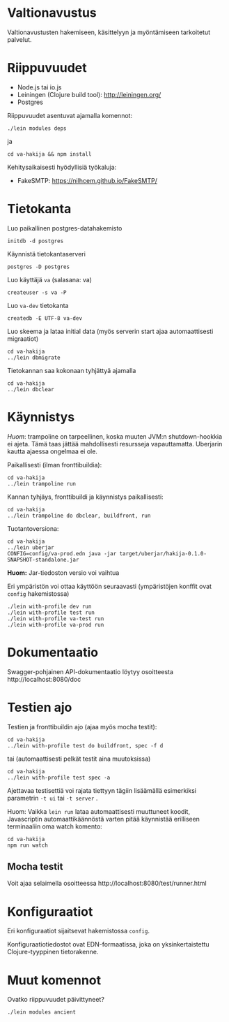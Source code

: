 # Valtionavustus

Valtionavustusten hakemiseen, käsittelyyn ja myöntämiseen tarkoitetut palvelut.

# Riippuvuudet

* Node.js tai io.js
* Leiningen (Clojure build tool): http://leiningen.org/
* Postgres

Riippuvuudet asentuvat ajamalla komennot:

    ./lein modules deps

ja

    cd va-hakija && npm install

Kehitysaikaisesti hyödyllisiä työkaluja:

* FakeSMTP: https://nilhcem.github.io/FakeSMTP/

# Tietokanta

Luo paikallinen postgres-datahakemisto

    initdb -d postgres

Käynnistä tietokantaserveri

    postgres -D postgres

Luo käyttäjä ```va``` (salasana: va)

    createuser -s va -P

Luo ```va-dev``` tietokanta

    createdb -E UTF-8 va-dev

Luo skeema ja lataa initial data (myös serverin start ajaa automaattisesti migraatiot)

    cd va-hakija
    ../lein dbmigrate

Tietokannan saa kokonaan tyhjättyä ajamalla

    cd va-hakija
    ../lein dbclear

# Käynnistys

*Huom*: trampoline on tarpeellinen, koska muuten JVM:n shutdown-hookkia ei
ajeta. Tämä taas jättää mahdollisesti resursseja vapauttamatta. Uberjarin
kautta ajaessa ongelmaa ei ole.

Paikallisesti (ilman fronttibuildia):

    cd va-hakija
    ../lein trampoline run

Kannan tyhjäys, fronttibuildi ja käynnistys paikallisesti:

    cd va-hakija
    ../lein trampoline do dbclear, buildfront, run

Tuotantoversiona:

    cd va-hakija
    ../lein uberjar
    CONFIG=config/va-prod.edn java -jar target/uberjar/hakija-0.1.0-SNAPSHOT-standalone.jar

**Huom:** Jar-tiedoston versio voi vaihtua

Eri ympäristön voi ottaa käyttöön seuraavasti (ympäristöjen konffit ovat ```config``` hakemistossa)

    ./lein with-profile dev run
    ./lein with-profile test run
    ./lein with-profile va-test run
    ./lein with-profile va-prod run

# Dokumentaatio

Swagger-pohjainen API-dokumentaatio löytyy osoitteesta http://localhost:8080/doc

# Testien ajo

Testien ja fronttibuildin ajo (ajaa myös mocha testit):

    cd va-hakija
    ../lein with-profile test do buildfront, spec -f d

tai (automaattisesti pelkät testit aina muutoksissa)

    cd va-hakija
    ../lein with-profile test spec -a
    
Ajettavaa testisettiä voi rajata tiettyyn tägiin lisäämällä esimerkiksi parametrin 
```-t ui``` tai ```-t server``` .  

Huom: Vaikka ```lein run``` lataa automaattisesti muuttuneet koodit,
Javascriptin automaattikäännöstä varten pitää käynnistää erilliseen
terminaaliin oma watch komento:

    cd va-hakija
    npm run watch

## Mocha testit

Voit ajaa selaimella osoitteessa http://localhost:8080/test/runner.html

# Konfiguraatiot

Eri konfiguraatiot sijaitsevat hakemistossa ```config```.

Konfiguraatiotiedostot ovat EDN-formaatissa, joka on yksinkertaistettu
Clojure-tyyppinen tietorakenne.

# Muut komennot

Ovatko riippuvuudet päivittyneet?

    ./lein modules ancient
